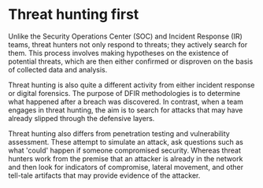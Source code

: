 # Threat hunting first

Unlike the Security Operations Center (SOC) and Incident Response (IR) teams, threat hunters not only respond 
to threats; they actively search for them. This process involves making hypotheses on the existence of potential 
threats, which are then either confirmed or disproven on the basis of collected data and analysis.

Threat hunting is also quite a different activity from either incident response or digital forensics. The purpose 
of DFIR methodologies is to determine what happened after a breach was discovered. In contrast, when a team engages 
in threat hunting, the aim is to search for attacks that may have already slipped through the defensive layers.

Threat hunting also differs from penetration testing and vulnerability assessment. These attempt to simulate an 
attack, ask questions such as what 'could' happen if someone compromised security. Whereas threat hunters work from 
the premise that an attacker is already in the network and then look for indicators of compromise, lateral movement, 
and other tell-tale artifacts that may provide evidence of the attacker.